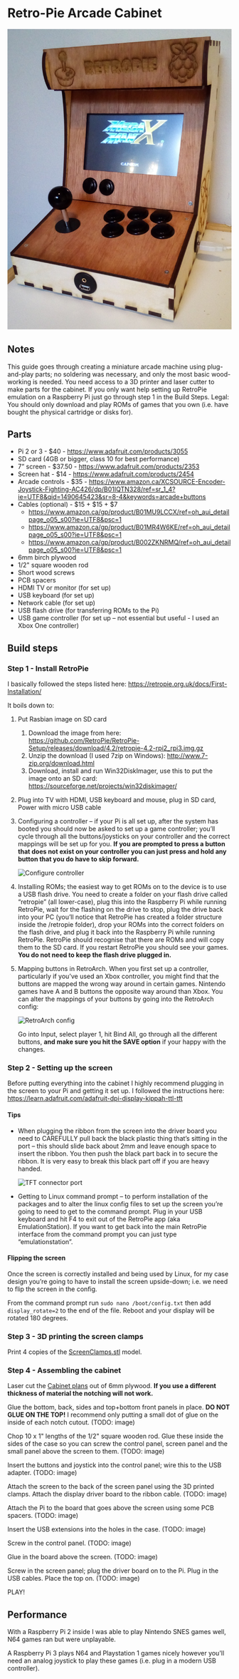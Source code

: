 # Retro-Pie Arcade Cabinet

![Mini RetroPie arcade cabinet](https://raw.githubusercontent.com/alexjohnmartin/RetroPieArcadeCabinet/master/pics/IMG_20170318_184910.jpg "Complete cabinet")


## Notes
This guide goes through creating a miniature arcade machine using plug-and-play parts; no soldering was necessary, and only the most basic wood-working is needed. You need access to a 3D printer and laser cutter to make parts for the cabinet. 
If you only want help setting up RetroPie emulation on a Raspberry Pi just go through step 1 in the Build Steps.
Legal: You should only download and play ROMs of games that you own (i.e. have bought the physical cartridge or disks for).


## Parts
- Pi 2 or 3 - $40 - https://www.adafruit.com/products/3055
- SD card (4GB or bigger, class 10 for best performance)
- 7” screen - $37.50 - https://www.adafruit.com/products/2353 
- Screen hat - $14 - https://www.adafruit.com/products/2454 
- Arcade controls - $35 - https://www.amazon.ca/XCSOURCE-Encoder-Joystick-Fighting-AC426/dp/B01IQTN328/ref=sr_1_4?ie=UTF8&qid=1490645423&sr=8-4&keywords=arcade+buttons 
- Cables (optional) - $15 + $15 + $7
   - https://www.amazon.ca/gp/product/B01MU9LCCX/ref=oh_aui_detailpage_o05_s00?ie=UTF8&psc=1
   - https://www.amazon.ca/gp/product/B01MR4W6KE/ref=oh_aui_detailpage_o05_s00?ie=UTF8&psc=1
   - https://www.amazon.ca/gp/product/B002ZKNRMQ/ref=oh_aui_detailpage_o05_s00?ie=UTF8&psc=1 
- 6mm birch plywood
- 1/2" square wooden rod
- Short wood screws
- PCB spacers
- HDMI TV or monitor (for set up) 
- USB keyboard (for set up)
- Network cable (for set up)
- USB flash drive (for transferring ROMs to the Pi)
- USB game controller (for set up – not essential but useful - I used an Xbox One controller)


## Build steps

### Step 1 - Install RetroPie

I basically followed the steps listed here: https://retropie.org.uk/docs/First-Installation/

It boils down to: 
1. Put Rasbian image on SD card
   1. Download the image from here: https://github.com/RetroPie/RetroPie-Setup/releases/download/4.2/retropie-4.2-rpi2_rpi3.img.gz
   2. Unzip the download (I used 7zip on Windows): http://www.7-zip.org/download.html
   3. Download, install and run Win32DiskImager, use this to put the image onto an SD card: https://sourceforge.net/projects/win32diskimager/
2. Plug into TV with HDMI, USB keyboard and mouse, plug in SD card, Power with micro USB cable
3. Configuring a controller – if your Pi is all set up, after the system has booted you should now be asked to set up a game controller; you’ll cycle through all the buttons/joysticks on your controller and the correct mappings will be set up for you. __If you are prompted to press a button that does not exist on your controller you can just press and hold any button that you do have to skip forward.__

   ![Configure controller](https://cloud.githubusercontent.com/assets/10035308/9140482/cf42f25c-3cee-11e5-8f91-c1fc1c57175c.png "RetroPie configre controller")

4. Installing ROMs; the easiest way to get ROMs on to the device is to use a USB flash drive. You need to create a folder on your flash drive called “retropie” (all lower-case), plug this into the Raspberry Pi while running RetroPie, wait for the flashing on the drive to stop, plug the drive back into your PC (you’ll notice that RetroPie has created a folder structure inside the /retropie folder), drop your ROMs into the correct folders on the flash drive, and plug it back into the Raspberry Pi while running RetroPie. RetroPie should recognise that there are ROMs and will copy them to the SD card. If you restart RetroPie you should see your games. __You do not need to keep the flash drive plugged in.__
5. Mapping buttons in RetroArch. When you first set up a controller, particularly if you’ve used an Xbox controller, you might find that the buttons are mapped the wrong way around in certain games. Nintendo games have A and B buttons the opposite way around than Xbox. You can alter the mappings of your buttons by going into the RetroArch config:

   ![RetroArch config](https://delightlylinux.files.wordpress.com/2016/02/rgui3.png "RetroArch config")

   Go into Input, select player 1, hit Bind All, go through all the different buttons, __and make sure you hit the SAVE option__ if your happy with the changes.

### Step 2 - Setting up the screen

Before putting everything into the cabinet I highly recommend plugging in the screen to your Pi and getting it set up. I followed the instructions here: https://learn.adafruit.com/adafruit-dpi-display-kippah-ttl-tft

#### Tips
- When plugging the ribbon from the screen into the driver board you need to CAREFULLY pull back the black plastic thing that’s sitting in the port – this should slide back about 2mm and leave enough space to insert the ribbon. You then push the black part back in to secure the ribbon. It is very easy to break this black part off if you are heavy handed. 

   ![TFT connector port](https://cdn-learn.adafruit.com/assets/assets/000/024/430/medium800/adafruit_products_connector.jpg?1428703283 "TFT connector port")

- Getting to Linux command prompt – to perform installation of the packages and to alter the linux config files to set up the screen you’re going to need to get to the command prompt. Plug in your USB keyboard and hit F4 to exit out of the RetroPie app (aka EmulationStation). If you want to get back into the main RetroPie interface from the command prompt you can just type “emulationstation”.

#### Flipping the screen

Once the screen is correctly installed and being used by Linux, for my case design you’re going to have to install the screen upside-down; i.e. we need to flip the screen in the config. 

From the command prompt run `sudo nano /boot/config.txt` then add `display_rotate=2` to the end of the file. Reboot and your display will be rotated 180 degrees.

### Step 3 - 3D printing the screen clamps

Print 4 copies of the [ScreenClamps.stl](ScreenClamp.stl) model.

### Step 4 - Assembling the cabinet

Laser cut the [Cabinet plans](Cabinet.svg) out of 6mm plywood. __If you use a different thickness of material the notching will not work.__

Glue the bottom, back, sides and top+bottom front panels in place. __DO NOT GLUE ON THE TOP!__ I recommend only putting a small dot of glue on the inside of each notch cutout. (TODO: image)

Chop 10 x 1" lengths of the 1/2" square wooden rod. Glue these inside the sides of the case so you can screw the control panel, screen panel and the small panel above the screen to them. (TODO: image)

Insert the buttons and joystick into the control panel; wire this to the USB adapter. (TODO: image)

Attach the screen to the back of the screen panel using the 3D printed clamps. Attach the display driver board to the ribbon cable. (TODO: image)

Attach the Pi to the board that goes above the screen using some PCB spacers. (TODO: image)

Insert the USB extensions into the holes in the case. (TODO: image)

Screw in the control panel. (TODO: image)

Glue in the board above the screen. (TODO: image)

Screw in the screen panel; plug the driver board on to the Pi. Plug in the USB cables. Place the top on. (TODO: image)

PLAY!

## Performance  

With a Raspberry Pi 2 inside I was able to play Nintendo SNES games well, N64 games ran but were unplayable.

A Raspberry Pi 3 plays N64 and Playstation 1 games nicely however you'll need an analog joystick to play these games (i.e. plug in a modern USB controller).